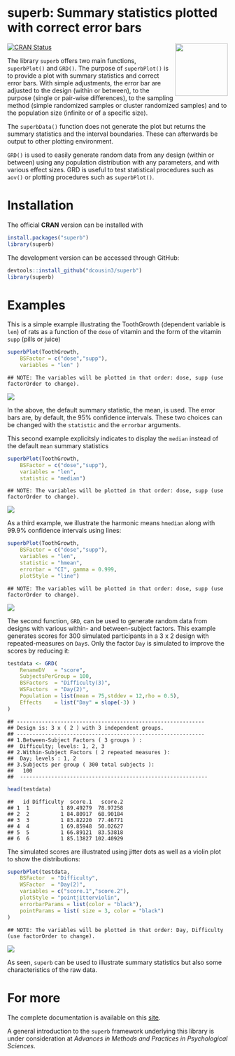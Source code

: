 
# superb: Summary statistics plotted with correct error bars

<img src="logo.png" align="right" alt="" width="120" />

<!-- badges: start -->

[![CRAN
Status](https://www.r-pkg.org/badges/version/superb)](https://cran.r-project.org/package=superb)
<!-- badges: end -->

The library `superb` offers two main functions, `superbPlot()` and
`GRD()`. The purpose of `superbPlot()` is to provide a plot with summary
statistics and correct error bars. With simple adjustments, the error
bar are adjusted to the design (within or between), to the purpose
(single or pair-wise differences), to the sampling method (simple
randomized samples or cluster randomized samples) and to the population
size (infinite or of a specific size).

The `superbData()` function does not generate the plot but returns the
summary statistics and the interval boundaries. These can afterwards be
output to other plotting environment.

`GRD()` is used to easily generate random data from any design (within
or between) using any population distribution with any parameters, and
with various effect sizes. GRD is useful to test statistical procedures
such as `aov()` or plotting procedures such as `superbPlot()`.

# Installation

The official **CRAN** version can be installed with

``` r
install.packages("superb")
library(superb)
```

The development version can be accessed through GitHub:

``` r
devtools::install_github("dcousin3/superb")
library(superb)
```

# Examples

This is a simple example illustrating the ToothGrowth (dependent
variable is `len`) of rats as a function of the `dose` of vitamin and
the form of the vitamin `supp` (pills or juice)

``` r
superbPlot(ToothGrowth, 
    BSFactor = c("dose","supp"), 
    variables = "len" )
```

    ## NOTE: The variables will be plotted in that order: dose, supp (use factorOrder to change).

![](README_files/figure-gfm/unnamed-chunk-4-1.png)<!-- -->

In the above, the default summary statistic, the mean, is used. The
error bars are, by default, the 95% confidence intervals. These two
choices can be changed with the `statistic` and the `errorbar`
arguments.

This second example explicitsly indicates to display the `median`
instead of the default `mean` summary statistics

``` r
superbPlot(ToothGrowth, 
    BSFactor = c("dose","supp"), 
    variables = "len",
    statistic = "median")
```

    ## NOTE: The variables will be plotted in that order: dose, supp (use factorOrder to change).

![](README_files/figure-gfm/unnamed-chunk-5-1.png)<!-- -->

As a third example, we illustrate the harmonic means `hmedian` along
with 99.9% confidence intervals using lines:

``` r
superbPlot(ToothGrowth, 
    BSFactor = c("dose","supp"), 
    variables = "len",
    statistic = "hmean", 
    errorbar = "CI", gamma = 0.999,
    plotStyle = "line")
```

    ## NOTE: The variables will be plotted in that order: dose, supp (use factorOrder to change).

![](README_files/figure-gfm/unnamed-chunk-6-1.png)<!-- -->

The second function, `GRD`, can be used to generate random data from
designs with various within- and between-subject factors. This example
generates scores for 300 simulated participants in a 3 x 2 design with
repeated-measures on `Day`s. Only the factor `Day` is simulated to
improve the scores by reducing it:

``` r
testdata <- GRD(
    RenameDV   = "score", 
    SubjectsPerGroup = 100, 
    BSFactors  = "Difficulty(3)", 
    WSFactors  = "Day(2)",
    Population = list(mean = 75,stddev = 12,rho = 0.5),
    Effects    = list("Day" = slope(-3) )
)
```

    ## ------------------------------------------------------------ 
    ## Design is: 3 x ( 2 ) with 3 independent groups.
    ## ------------------------------------------------------------
    ## 1.Between-Subject Factors ( 3 groups ) :
    ##  Difficulty; levels: 1, 2, 3
    ## 2.Within-Subject Factors ( 2 repeated measures ):
    ##  Day; levels : 1, 2
    ## 3.Subjects per group ( 300 total subjects ):
    ##   100
    ##  ------------------------------------------------------------

``` r
head(testdata)
```

    ##   id Difficulty  score.1   score.2
    ## 1  1          1 89.49279  78.97258
    ## 2  2          1 84.80917  68.90184
    ## 3  3          1 83.82220  77.46771
    ## 4  4          1 69.85948  50.02627
    ## 5  5          1 66.89121  83.53818
    ## 6  6          1 85.13827 102.40929

The simulated scores are illustrated using jitter dots as well as a
violin plot to show the distributions:

``` r
superbPlot(testdata, 
    BSFactor  = "Difficulty", 
    WSFactor  = "Day(2)",
    variables = c("score.1","score.2"),
    plotStyle = "pointjitterviolin",
    errorbarParams = list(color = "black"),
    pointParams = list( size = 3, color = "black")
)
```

    ## NOTE: The variables will be plotted in that order: Day, Difficulty (use factorOrder to change).

![](README_files/figure-gfm/unnamed-chunk-8-1.png)<!-- -->

As seen, `superb` can be used to illustrate summary statistics but also
some characteristics of the raw data.

# For more

The complete documentation is available on this
[site](https://dcousin3.github.io/superb).

A general introduction to the `superb` framework underlying this library
is under consideration at *Advances in Methods and Practices in
Psychological Sciences*.
